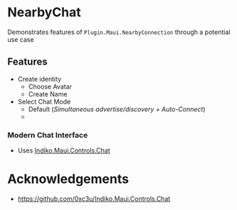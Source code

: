 # NearbyChat

Demonstrates features of `Plugin.Maui.NearbyConnection` through a potential use case

## Features

-   Create identity
    -   Choose Avatar
    -   Create Name
-   Select Chat Mode
    -   Default (_Simultaneous advertise/discovery + Auto-Connect_)
    -

### **Modern Chat Interface**

-   Uses [Indiko.Maui.Controls.Chat](https://github.com/0xc3u/Indiko.Maui.Controls.Chat)

# Acknowledgements

-   https://github.com/0xc3u/Indiko.Maui.Controls.Chat
